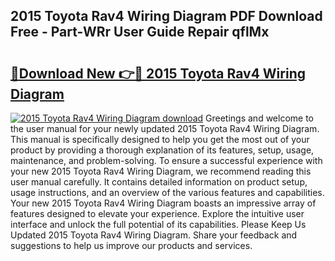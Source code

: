 ## 2015 Toyota Rav4 Wiring Diagram PDF Download Free - Part-WRr User Guide Repair qflMx

# <h2><a href="http://dfhsf2.blite.top/?on=2015+Toyota+Rav4+Wiring+Diagram">🔗Download New 👉🔴 2015 Toyota Rav4 Wiring Diagram</a></h2>

[![2015 Toyota Rav4 Wiring Diagram download](https://i.imgur.com/lujVjoI.png)](http://dfhsf2.blite.top/?on=2015+Toyota+Rav4+Wiring+Diagram)
Greetings and welcome to the user manual for your newly updated 2015 Toyota Rav4 Wiring Diagram. This manual is specifically designed to help you get the most out of your product by providing a thorough explanation of its features, setup, usage, maintenance, and problem-solving. To ensure a successful experience with your new 2015 Toyota Rav4 Wiring Diagram, we recommend reading this user manual carefully. It contains detailed information on product setup, usage instructions, and an overview of the various features and capabilities. Your new 2015 Toyota Rav4 Wiring Diagram boasts an impressive array of features designed to elevate your experience. Explore the intuitive user interface and unlock the full potential of its capabilities. Please Keep Us Updated 2015 Toyota Rav4 Wiring Diagram. Share your feedback and suggestions to help us improve our products and services.
